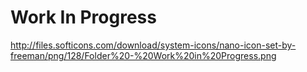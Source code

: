 # Work In Progress


http://files.softicons.com/download/system-icons/nano-icon-set-by-freeman/png/128/Folder%20-%20Work%20in%20Progress.png
